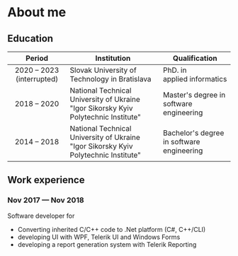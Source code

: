 <script setup lang="ts">
	import HyperLink from '@vitepress/theme/components/HyperLink.vue'
</script>

# About me

## Education

|Period|Institution|Qualification|
|:---:|---|---|
|2020 &ndash; 2023 (interrupted)|Slovak University of Technology in Bratislava|PhD. in<br>applied informatics|
|2018 &ndash; 2020|National Technical University of Ukraine "Igor Sikorsky Kyiv Polytechnic Institute"|Master's degree in software engineering|
|2014 &ndash; 2018|National Technical University of Ukraine<br>"Igor Sikorsky Kyiv Polytechnic Institute"|Bachelor's degree in software engineering|

## Work experience

### Nov 2017 &mdash; Nov 2018

Software developer for <HyperLink
	text="RISA Tech, Inc."
	href="https://risa.com/"
/>

* Converting inherited C/C++ code to .Net platform (C#, C++/CLI)
* developing UI with WPF, Telerik UI and Windows Forms
* developing a report generation system with Telerik Reporting
